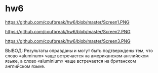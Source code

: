 # hw6
https://github.com/coufbreak/hw6/blob/master/Screen1.PNG

https://github.com/coufbreak/hw6/blob/master/Screen2.PNG 

https://github.com/coufbreak/hw6/blob/master/Screen3.PNG 

ВЫВОД: Результаты оправданы и могут быть подтверждены тем, что слово «aluminum» чаще встречается на американском английском языке, а слово «aluminium» чаще встречается на британском английском языке.
